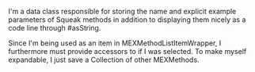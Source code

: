 I'm a data class responsible for storing the name and explicit example parameters of Squeak methods in addition to displaying them nicely as a code line through #asString. 

Since I'm being used as an item in MEXMethodListItemWrapper, I furthermore must provide accessors to if I was selected. To make myself expandable, I just save a Collection of other MEXMethods.

